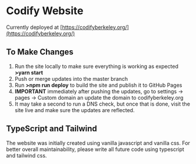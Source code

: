 # Codify Website

Currently deployed at [https://codifyberkeley.org/](https://codifyberkeley.org/)

## To Make Changes

1. Run the site locally to make sure everything is working as expected **>yarn start**
2. Push or merge updates into the master branch
3. Run **>npm run deploy** to build the site and publish it to GitHub Pages
4. **IMPORTANT** immediately after pushing the updates, go to settings -> pages -> Custom domain an update the domain to codifyberkeley.org
5. It may take a second to run a DNS check, but once that is done, visit the site live and make sure the updates are reflected.

## TypeScript and Tailwind

The website was initially created using vanilla javascript and vanilla css. For better overall maintainability, please write all future code using typescript and tailwind css.
